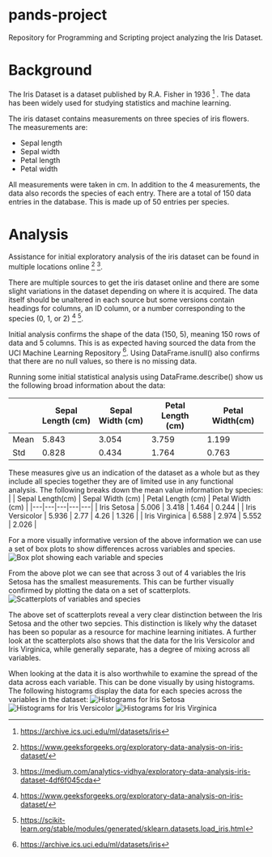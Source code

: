 # pands-project
Repository for Programming and Scripting project analyzing the Iris Dataset.

# Background
The Iris Dataset is a dataset published by R.A. Fisher in 1936 [^1] . The data has been widely used for studying statistics and machine learning.

The iris dataset contains measurements on three species of iris flowers. The measurements are:
- Sepal length
- Sepal width
- Petal length
- Petal width

All measurements were taken in cm. In addition to the 4 measurements, the data also records the species of each entry.
There are a total of 150 data entries in the database. This is made up of 50 entries per species.

# Analysis
Assistance for initial exploratory analysis of the iris dataset can be found in multiple locations online [^2] [^3].

There are multiple sources to get the iris dataset online and there are some slight variations in the dataset depending on where it is acquired. The data itself should be unaltered in each source but some versions contain headings for columns, an ID column, or a number corresponding to the species (0, 1, or 2) [^2] [^4]. 

Initial analysis confirms the shape of the data (150, 5), meaning 150 rows of data and 5 columns. This is as expected having sourced the data from the UCI Machine Learning Repository [^1]. Using DataFrame.isnull() also confirms that there are no null values, so there is no missing data.

Running some initial statistical analysis using DataFrame.describe() show us the following broad information about the data:

| | Sepal Length (cm) | Sepal Width (cm) | Petal Length (cm) | Petal Width(cm) |
|---|---|---|---|---|
|Mean| 5.843 | 3.054 | 3.759 | 1.199 |
|Std| 0.828 | 0.434 | 1.764 | 0.763 |

These measures give us an indication of the dataset as a whole but as they include all species together they are of limited use in any functional analysis. The following breaks down the mean value information by species:
| | Sepal Length(cm) | Sepal Width (cm) | Petal Length (cm) | Petal Width (cm) |
|---|---|---|---|---|
| Iris Setosa | 5.006 | 3.418 | 1.464 | 0.244 |
| Iris Versicolor | 5.936 | 2.77 | 4.26 | 1.326 |
| Iris Virginica | 6.588 | 2.974 | 5.552 | 2.026 |

For a more visually informative version of the above information we can use a set of box plots to show differences across variables and species.
![Box plot showing each variable and species](box_plots.png)

From the above plot we can see that across 3 out of 4 variables the Iris Setosa has the smallest measurements. This can be further visually confirmed by plotting the data on a set of scatterplots.
![Scatterplots of variables and species](scatterplot_array.png)

The above set of scatterplots reveal a very clear distinction between the Iris Setosa and the other two sepcies. This distinction is likely why the dataset has been so popular as a resource for machine learning initiates.
A further look at the scatterplots also shows that the data for the Iris Versicolor and Iris Virginica, while generally separate, has a degree of mixing across all variables.

When looking at the data it is also worthwhile to examine the spread of the data across each variable. This can be done visually by using histograms. The following histograms display the data for each species across the variables in the dataset:
![Histograms for Iris Setosa](grouped_histograms_setosa.png)
![Histograms for Iris Versicolor](grouped_histograms_versicolor.png)
![Histograms for Iris Virginica](grouped_histograms_virginica.png)

[^1]: https://archive.ics.uci.edu/ml/datasets/iris
[^2]: https://www.geeksforgeeks.org/exploratory-data-analysis-on-iris-dataset/
[^3]: https://medium.com/analytics-vidhya/exploratory-data-analysis-iris-dataset-4df6f045cda
[^4]: https://scikit-learn.org/stable/modules/generated/sklearn.datasets.load_iris.html
